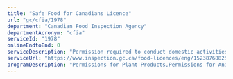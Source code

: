 ```yaml
---
title: "Safe Food for Canadians Licence"
url: "gc/cfia/1978"
department: "Canadian Food Inspection Agency"
departmentAcronym: "cfia"
serviceId: "1978"
onlineEndtoEnd: 0
serviceDescription: "Permission required to conduct domestic activities related to ted to the production and selling of food, animal or plants. In addition, this permit is required to import & export food in conjuction with import & export permits."
serviceUrl: "https://www.inspection.gc.ca/food-licences/eng/1523876882572/1523876882884"
programDescription: "Permissions for Plant Products,Permissions for Animal Products,Permissions for Food Products"
---
```

